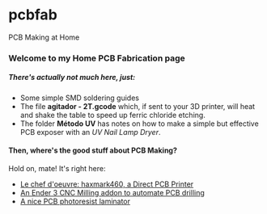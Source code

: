 # pcbfab
PCB Making at Home

### Welcome to my Home PCB Fabrication page

##### There's actually not much here, just:
- Some simple SMD soldering guides 
- The file **agitador - 2T.gcode** which, if sent to your 3D printer, will heat and shake the table to speed up ferric chloride etching. 
- The folder **Método UV** has notes on how to make a simple but effective PCB exposer with an *UV Nail Lamp Dryer*.

#### Then, where's the good stuff about PCB Making?
Hold on, mate! It's right here:
- [Le chef d'oeuvre: haxmark460, a Direct PCB Printer](https://github.com/Vitorbnc/haxmark460)
- [An Ender 3 CNC Milling addon to automate PCB drilling](https://github.com/Vitorbnc/ender3_addons/)
- [A nice PCB photoresist laminator](https://github.com/Vitorbnc/pcblaminator)





